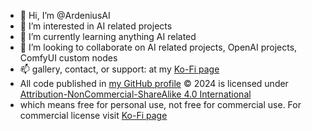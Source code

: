 - 👋 Hi, I’m @ArdeniusAI
- 👀 I’m interested in AI related projects
- 🌱 I’m currently learning anything AI related  
- 💞️ I’m looking to collaborate on AI related projects, OpenAI projects, ComfyUI custom nodes
- 📫 gallery, contact, or support: at my [Ko-Fi page](https://ko-fi.com/ardenius) 
- All code published in [my GitHub profile](https://github.com/ArdeniusAI) © 2024 is licensed under [Attribution-NonCommercial-ShareAlike 4.0 International](https://creativecommons.org/licenses/by-nc-sa/4.0/?ref=chooser-v1)
- which means free for personal use, not free for commercial use. For commercial license visit [Ko-Fi page](https://ko-fi.com/ardenius)
<!---
ArdeniusAI/ArdeniusAI is a ✨ special ✨ repository because its `README.md` (this file) appears on your GitHub profile.
You can click the Preview link to take a look at your changes.
--->

